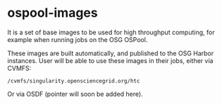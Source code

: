 # ospool-images

It is a set of base images to be used for high throughput computing,
for example when running jobs on the OSG OSPool.

These images are built automatically, and published to the OSG Harbor
instances. User will be able to use these images in their jobs, either via
CVMFS:

    /cvmfs/singularity.opensciencegrid.org/htc

Or via OSDF (pointer will soon be added here).
